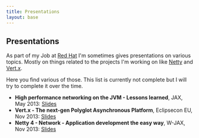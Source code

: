 ```yaml
---
title: Presentations
layout: base
---
```


## Presentations

As part of my Job at [Red Hat](http://www.redhat.com) I'm sometimes gives presentations on various topics. Mostly on things related to the projects I'm working on like [Netty](http://netty.io) and [Vert.x](http://vertx.io).

Here you find various of those. This list is currently not complete but I will try to complete it over the time.

  * __High performance networking on the JVM - Lessons learned__, JAX, May 2013:  [Slides](/presentations/2013-jax-networking-on-jvm)
  * __Vert.x - The next-gen Polyglot Asynchronous Platform__, Eclipsecon EU, Nov 2013:  [Slides](/presentations/2013-eclipsecon-eu-vertx)
  * __Netty 4 - Network - Application development the easy way__, W-JAX, Nov 2013:  [Slides](/presentations/2013-wjax-netty)

